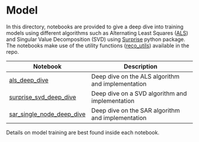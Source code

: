 # Model

In this directory, notebooks are provided to give a deep dive into training models using different algorithms such as 
 Alternating Least Squares ([ALS](https://spark.apache.org/docs/latest/api/python/_modules/pyspark/ml/recommendation.html#ALS)) and Singular Value Decomposition (SVD) using [Surprise](http://surpriselib.com/) python package. The notebooks make use of the utility functions ([reco_utils](../../reco_utils))
 available in the repo.

| Notebook | Description | 
| --- | --- | 
| [als_deep_dive](als_deep_dive.ipynb) | Deep dive on the ALS algorithm and implementation
| [surprise_svd_deep_dive](surprise_svd_deep_dive.ipynb) | Deep dive on a SVD algorithm and implementation
| [sar_single_node_deep_dive](sar_single_node_deep_dive.ipynb) | Deep dive on the SAR algorithm and implementation

Details on model training are best found inside each notebook.